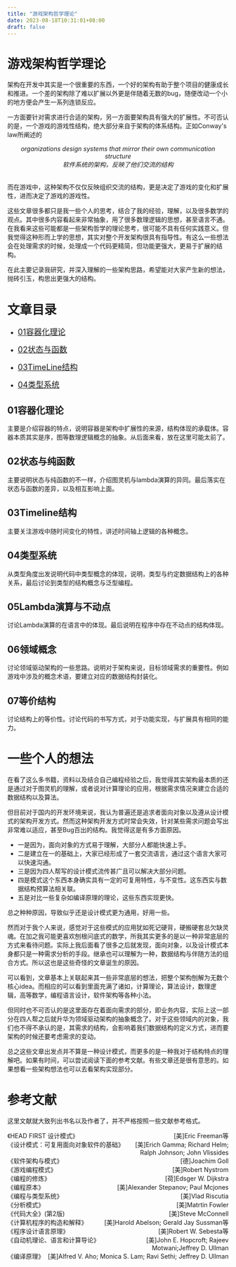 ```yaml
---
title: "游戏架构哲学理论"
date: 2023-08-18T10:31:01+08:00
draft: false
---
```


# 游戏架构哲学理论


架构在开发中其实是一个很重要的东西，一个好的架构有助于整个项目的健康成长和推进。一个差的架构除了难以扩展以外更是伴随着无数的bug，随便改动一个小的地方便会产生一系列连锁反应。

一方面要针对需求进行合适的架构，另一方面要架构具有强大的扩展性。不可否认的是，一个游戏的游戏性结构，绝大部分来自于架构的体系结构。正如Conway's law所阐述的

<center><i>organizations design systems that mirror their own communication structure</i></center>

<center><i>软件系统的架构，反映了他们交流的结构</i></center>

<br>

而在游戏中，这种架构不仅仅反映组织交流的结构，更是决定了游戏的变化和扩展性，进而决定了游戏的游戏性。


这些文章很多都只是我一些个人的思考，结合了我的经验，理解，以及很多数学的观点。其中很多内容看起来非常抽象，用了很多数理逻辑的思想，甚至语言不通。在我看来这些可能都是一些架构哲学的理论思考，很可能不具有任何实践意义。但我觉得这种形而上学的思想，其实对整个开发架构很具有指导性。有这么一些想法会在处理需求的时候，处理成一个代码更精简，但功能更强大，更易于扩展的结构。

在此主要记录我研究，并深入理解的一些架构思路，希望能对大家产生新的想法，抛砖引玉，构思出更强大的结构。




# 文章目录


* [<font size=4>01容器化理论</font>](./01容器化理论.md)

* [<font size=4>02状态与函数</font>](./02状态与函数.md)

* [<font size=4>03TimeLine结构</font>](./03TimeLine结构.md)

* [<font size=4>04类型系统</font>](./04类型系统.md)

## 01容器化理论

主要是介绍容器的特点，说明容器是架构中扩展性的来源，结构体现的承载体。容器本质其实是序，图等数理逻辑概念的抽象。从后面来看，放在这里可能太前了。

## 02状态与纯函数

主要说明状态与纯函数的不一样，介绍图灵机与lambda演算的异同。最后落实在状态与函数的差异，以及相互影响上面。

## 03Timeline结构

主要关注游戏中随时间变化的特性，讲述时间轴上逻辑的各种概念。

## 04类型系统

从类型角度出发说明代码中类型概念的体现，说明，类型与约定数据结构上的各种关系，最后讨论到类型的结构概念与泛型编程。

## 05Lambda演算与不动点

讨论Lambda演算的在语言中的体现。最后说明在程序中存在不动点的结构体现。

## 06领域概念

讨论领域驱动架构的一些思路。说明对于架构来说，目标领域需求的重要性。例如游戏中涉及的概念术语，要建立对应的数据结构封装化。

## 07等价结构

讨论结构上的等价性。讨论代码的书写方式，对于功能实现，与扩展具有相同的能力。

# 一些个人的想法

在看了这么多书籍，资料以及结合自己编程经验之后，我觉得其实架构最本质的还是通过对于图灵机的理解，或者说对计算理论的应用，根据需求情况来建立合适的数据结构以及算法。

但目前对于国内的开发环境来说，我认为普遍还是追求者面向对象以及遵从设计模式的架构开发方式。然而这种架构开发方式时常会失效，针对某些需求问题会写出非常难以适应，甚至Bug百出的结构。我觉得这是有多方面原因。

* 一是因为，面向对象的方式易于理解，大部分人都能快速上手。
* 二是建立在一的基础上，大家已经形成了一套交流语言，通过这个语言大家可以快速沟通。
* 三是因为四人帮写的设计模式流传甚广且可以解决大部分问题。
* 四是模式这个东西本身确实具有一定的可复用特性，与不变性。这东西实与数据结构预算法相关联。
* 五是对比一些复杂如编译原理的理论，这些东西实现更快。
  
总之种种原因，导致似乎还是设计模式更为通用，好用一些。

然而对于我个人来说，感觉对于这些模式的应用犹如死记硬背，硬搬硬套总欠缺灵魂。在加之我可能更喜欢刨根问底式的数学，所我其实更多的是以一种非常底层的方式来看待问题。实际上我后面看了很多之后就发现，面向对象，以及设计模式本身都只是一种需求分析的手段。继承也可以理解为一种，数据结构与伴随方法的组合方式。所以这也是这些奇怪的文章诞生的原因。

可以看到，文章基本上关联起来其一些非常底层的想法，把整个架构刨解为无数个核心idea。而相应的可以看到里面充满了诸如，计算理论，算法设计，数理逻辑，高等数学，编程语言设计，软件架构等各种小法。

但同时也不可否认的是这里面存在着面向需求的部分，即业务内容，实际上这一部分在四人帮之后就升华为领域驱动架构的抽象概念了。对于这些领域内的对象，我们也不得不承认的是，其需求的结构，会影响着我们数据结构的定义方式，进而要架构的时候还要考虑需求的变动。

总之这些文章出发点并不算是一种设计模式，而更多的是一种我对于结构特点的理解吧。如果有时间，可以尝试阅读下面的参考文献。有些文章还是很有意思的。如果想看一些架构想法也可以去看架构实现部分。

# 参考文献

这里文献就大致列出书名以及作者了，并不严格按照一些文献参考格式。

<div style = "float:left">《HEAD FIRST 设计模式》</div>
<div style = "text-align:right">[美]Eric Freeman等</div>

<div style = "float:left">《设计模式：可复用面向对象软件的基础》</div>
<div style = "text-align:right">[美]Erich Gamma; Richard Helm; Ralph Johnson; John Vlissides</div>

<div style = "float:left">《软件架构与模式》</div>
<div style = "text-align:right">[德]Joachim Goll</div>

<div style = "float:left">《游戏编程模式》</div>
<div style = "text-align:right">[美]Robert Nystrom</div>

<div style = "float:left">《编程的修炼》</div>
<div style = "text-align:right">[荷]Edsger W. Dijkstra</div>

<div style = "float:left">《编程原本》</div>
<div style = "text-align:right">[美]Alexander Stepanov; Paul Mcjones</div>

<div style = "float:left">《编程与类型系统》</div>
<div style = "text-align:right">[美]Vlad Riscutia</div>

<div style = "float:left">《分析模式》</div>
<div style = "text-align:right">[美]Matrtin Fowler</div>


<div style = "float:left">《代码大全》(第2版)</div>
<div style = "text-align:right">[美]Steve McConnell</div>


<div style = "float:left">《计算机程序的构造和解释》</div>
<div style = "text-align:right">[美]Harold Abelson; Gerald Jay Sussman等</div>

<div style = "float:left">《程序设计语言原理》</div>
<div style = "text-align:right">[美]Robert W. Sebesta等</div>

<div style = "float:left">《自动机理论、语言和计算导论》</div>
<div style = "text-align:right">[美]John E. Hopcroft; Rajeev Motwani;Jeffrey D. Ullman</div>

<div style = "float:left">《编译原理》</div>
<div style = "text-align:right">[美]Alfred V. Aho; Monica S. Lam; Ravi Sethi; Jeffrey D. Ullman</div>
